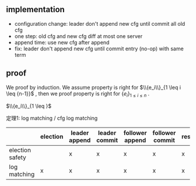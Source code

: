 ## implementation

- configuration change: leader don't append new cfg until commit all old cfg
- one step: old cfg and new cfg diff at most one server
- append time: use new cfg after append
- fix: leader don't append new cfg until commit entry (no-op) with same term

## proof

We proof by induction. We assume property is right for $\\{e_i\\}_{1 \leq i \leq {n-1}}$ , then we proof property is right for $\{e_i\}_{1 \leq i \leq n}$ .

$\\{e_i\\}_{1 \leq }$

定理1: log matching / cfg log matching

|                     | election | leader append | leader commit | follower append | follower commit | restart |
|---------------------|----------|---------------|---------------|-----------------|-----------------|---------|
| election safety     |          | x             | x             | x               | x               | x       |
| log matching        | x        | x             | x             | x               | x               | x       |
